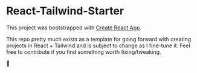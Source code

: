 # React-Tailwind-Starter

This project was bootstrapped with [Create React App](https://github.com/facebookincubator/create-react-app).

This repo pretty much exists as a template for going forward with creating projects in React + Tailwind and is subject to change as I fine-tune it. Feel free to contribute if you find something worth fixing/tweaking.

🤷
